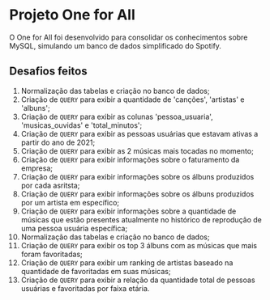 # Projeto One for All
O One for All foi desenvolvido para consolidar os conhecimentos sobre MySQL, simulando um banco de dados simplificado do Spotify.

## Desafios feitos
1) Normalização das tabelas e criação no banco de dados;
2) Criação de ```QUERY``` para exibir a quantidade de 'canções', 'artistas' e 'albuns';
3) Criação de ```QUERY``` para exibir as colunas 'pessoa_usuaria', 'musicas_ouvidas' e 'total_minutos';
4) Criação de ```QUERY``` para exibir as pessoas usuárias que estavam ativas a partir do ano de 2021;
5) Criação de ```QUERY``` para exibir as 2 músicas mais tocadas no momento;
6) Criação de ```QUERY``` para exibir informações sobre o faturamento da empresa;
7) Criação de ```QUERY``` para exibir informações sobre os álbuns produzidos por cada asritsta;
8) Criação de ```QUERY``` para exibir informações sobre os álbuns produzidos por um artista em específico;
9) Criação de ```QUERY``` para exibir informações sobre a quantidade de músicas que estão presentes atualmente no histórico de reprodução de uma pessoa usuária específica;
10) Normalização das tabelas e criação no banco de dados;
11) Criação de ```QUERY``` para exibir os top 3 álbuns com as músicas que mais foram favoritadas;
12) Criação de ```QUERY``` para exibir um ranking de artistas baseado na quantidade de favoritadas em suas músicas;
13) Criação de ```QUERY``` para exibir a relação da quantidade total de pessoas usuárias e favoritadas por faixa etária.
